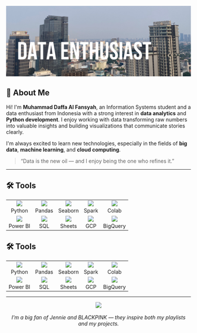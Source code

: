 <!-- HEADER -->
<p align="center">
  <img src="Heading.jpg" alt="Daffa GitHub Banner" />
</p>

<!-- DESKRIPSI DIRI -->
## 👋 About Me

Hi! I'm **Muhammad Daffa Al Fansyah**, an Information Systems student and a data enthusiast from Indonesia with a strong interest in **data analytics** and **Python development**.  I enjoy working with data transforming raw numbers into valuable insights and building visualizations that communicate stories clearly.


I'm always excited to learn new technologies, especially in the fields of **big data**, **machine learning**, and **cloud computing**.

> “Data is the new oil — and I enjoy being the one who refines it.”

---

<!-- TOOLS -->
## 🛠️ Tools 
<p align="center">
  <table align="center">
    <tr >
      <td align="center"><img src="https://cdn.jsdelivr.net/gh/devicons/devicon/icons/python/python-original.svg" width="50"/><br>Python</td>
      <td align="center"><img src="https://upload.wikimedia.org/wikipedia/commons/e/ed/Pandas_logo.svg" width="100"/><br>Pandas</td>
      <td align="center"><img src="https://seaborn.pydata.org/_static/logo-wide-lightbg.svg" width="80"/><br>Seaborn</td>
      <td align="center"><img src="https://spark.apache.org/images/spark-logo-trademark.png" width="60"/><br>Spark</td>
      <td align="center"><img src="https://colab.research.google.com/img/colab_favicon_256px.png" width="40"/><br>Colab</td>
    </tr>
    <tr>
      <td align="center"><img src="https://upload.wikimedia.org/wikipedia/commons/c/cf/New_Power_BI_Logo.svg" width="40"/><br>Power BI</td>
      <td align="center"><img src="https://cdn-icons-png.flaticon.com/512/4248/4248443.png" width="40"/><br>SQL</td>
      <td align="center"><img src="https://mailmeteor.com/logos/assets/PNG/Google_Sheets_Logo_256px.png" width="40"/><br>Sheets</td>
      <td align="center"><img src="https://upload.wikimedia.org/wikipedia/commons/5/51/Google_Cloud_logo.svg" width="120"/><br>GCP</td>
            <td align="center" colspan="5">
        <img src="https://1000logos.net/wp-content/uploads/2024/10/BigQuery-Logo.png" width="80"/><br>BigQuery
      </td>
    </tr>
  </table>
</p>

## 🛠️ Tools 

<div align="center">

<table>
  <tr>
    <td align="center">
      <img src="https://cdn.jsdelivr.net/gh/devicons/devicon/icons/python/python-original.svg" width="50"/><br>Python
    </td>
    <td align="center">
      <img src="https://upload.wikimedia.org/wikipedia/commons/e/ed/Pandas_logo.svg" width="100"/><br>Pandas
    </td>
    <td align="center">
      <img src="https://seaborn.pydata.org/_static/logo-wide-lightbg.svg" width="80"/><br>Seaborn
    </td>
    <td align="center">
      <img src="https://spark.apache.org/images/spark-logo-trademark.png" width="60"/><br>Spark
    </td>
    <td align="center">
      <img src="https://colab.research.google.com/img/colab_favicon_256px.png" width="40"/><br>Colab
    </td>
  </tr>
  <tr>
    <td align="center">
      <img src="https://upload.wikimedia.org/wikipedia/commons/c/cf/New_Power_BI_Logo.svg" width="40"/><br>Power BI
    </td>
    <td align="center">
      <img src="https://cdn-icons-png.flaticon.com/512/4248/4248443.png" width="40"/><br>SQL
    </td>
    <td align="center">
      <img src="https://mailmeteor.com/logos/assets/PNG/Google_Sheets_Logo_256px.png" width="40"/><br>Sheets
    </td>
    <td align="center">
      <img src="https://upload.wikimedia.org/wikipedia/commons/5/51/Google_Cloud_logo.svg" width="120"/><br>GCP
    </td>
    <td align="center">
      <img src="https://1000logos.net/wp-content/uploads/2024/10/BigQuery-Logo.png" width="80"/><br>BigQuery
    </td>
  </tr>
</table>

</div>


---

<!-- OPSIONAL: GIF JENNIE -->
<p align="center">
  <img src="https://media3.giphy.com/media/v1.Y2lkPTc5MGI3NjExbDJzM3E5Y3ZxMms4a3I2OGppdnI4NHljYjB2bGRhaGp0YjMwcXVsNSZlcD12MV9pbnRlcm5hbF9naWZfYnlfaWQmY3Q9Zw/3otPowKUTgbSzUf8pG/giphy.gif" />
</p>

<p align="center">
  <em>I'm a big fan of Jennie and BLACKPINK — they inspire both my playlists and my projects.</em>
</p>
